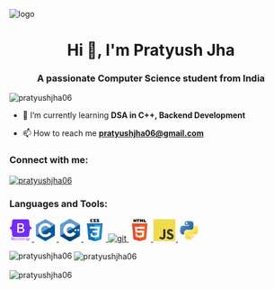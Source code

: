 ![logo](https://github.com/pratyushjha06/pratyushjha06/blob/main/Banner.png)

<h1 align="center">Hi 👋, I'm Pratyush Jha</h1>
<h3 align="center">A passionate Computer Science student from India</h3>

<p align="left"> <img src="https://komarev.com/ghpvc/?username=pratyushjha06&label=Profile%20views&color=0e75b6&style=flat" alt="pratyushjha06" /> </p>

- 🌱 I’m currently learning **DSA in C++, Backend Development**

- 📫 How to reach me **pratyushjha06@gmail.com**

<h3 align="left">Connect with me:</h3>
<p align="left">
<a href="https://linkedin.com/in/pratyushjha06" target="blank"><img align="center" src="https://raw.githubusercontent.com/rahuldkjain/github-profile-readme-generator/master/src/images/icons/Social/linked-in-alt.svg" alt="pratyushjha06" height="30" width="40" /></a>
</p>

<h3 align="left">Languages and Tools:</h3>
<p align="left"> <a href="https://getbootstrap.com" target="_blank" rel="noreferrer"> <img src="https://raw.githubusercontent.com/devicons/devicon/master/icons/bootstrap/bootstrap-plain-wordmark.svg" alt="bootstrap" width="40" height="40"/> </a> <a href="https://www.cprogramming.com/" target="_blank" rel="noreferrer"> <img src="https://raw.githubusercontent.com/devicons/devicon/master/icons/c/c-original.svg" alt="c" width="40" height="40"/> </a> <a href="https://www.w3schools.com/cpp/" target="_blank" rel="noreferrer"> <img src="https://raw.githubusercontent.com/devicons/devicon/master/icons/cplusplus/cplusplus-original.svg" alt="cplusplus" width="40" height="40"/> </a> <a href="https://www.w3schools.com/css/" target="_blank" rel="noreferrer"> <img src="https://raw.githubusercontent.com/devicons/devicon/master/icons/css3/css3-original-wordmark.svg" alt="css3" width="40" height="40"/> </a> <a href="https://git-scm.com/" target="_blank" rel="noreferrer"> <img src="https://www.vectorlogo.zone/logos/git-scm/git-scm-icon.svg" alt="git" width="40" height="40"/> </a> <a href="https://www.w3.org/html/" target="_blank" rel="noreferrer"> <img src="https://raw.githubusercontent.com/devicons/devicon/master/icons/html5/html5-original-wordmark.svg" alt="html5" width="40" height="40"/> </a> <a href="https://developer.mozilla.org/en-US/docs/Web/JavaScript" target="_blank" rel="noreferrer"> <img src="https://raw.githubusercontent.com/devicons/devicon/master/icons/javascript/javascript-original.svg" alt="javascript" width="40" height="40"/> </a> <a href="https://www.python.org" target="_blank" rel="noreferrer"> <img src="https://raw.githubusercontent.com/devicons/devicon/master/icons/python/python-original.svg" alt="python" width="40" height="40"/> </a> </p>

<p><img align="left" src="https://github-readme-stats.vercel.app/api/top-langs?username=pratyushjha06&show_icons=true&locale=en&layout=compact" alt="pratyushjha06" /></p>

<p>&nbsp;<img align="center" src="https://github-readme-stats.vercel.app/api?username=pratyushjha06&show_icons=true&locale=en" alt="pratyushjha06" /></p>

<p><img align="center" src="https://github-readme-streak-stats.herokuapp.com/?user=pratyushjha06&" alt="pratyushjha06" /></p>
